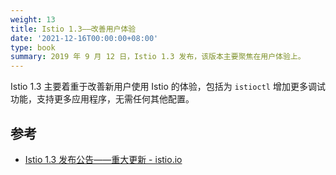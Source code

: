 ```yaml
---
weight: 13
title: Istio 1.3——改善用户体验
date: '2021-12-16T00:00:00+08:00'
type: book
summary: 2019 年 9 月 12 日，Istio 1.3 发布，该版本主要聚焦在用户体验上。
---
```


Istio 1.3 主要着重于改善新用户使用 Istio 的体验，包括为 `istioctl` 增加更多调试功能，支持更多应用程序，无需任何其他配置。

## 参考

- [Istio 1.3 发布公告——重大更新 - istio.io](https://istio.io/latest/zh/news/releases/1.3.x/announcing-1.3/)
